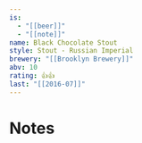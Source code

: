 ```yaml
---
is:
  - "[[beer]]"
  - "[[note]]"
name: Black Chocolate Stout
style: Stout - Russian Imperial
brewery: "[[Brooklyn Brewery]]"
abv: 10
rating: 👍👍
last: "[[2016-07]]"
---
```

# Notes

